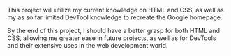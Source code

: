 This project will utilize my current knowledge on HTML and CSS, as well as my as so far limited DevTool knowledge to recreate the Google homepage. 

By the end of this project, I should have a better grasp for both HTML and CSS, allowing me greater ease in future projects, as well as for DevTools and their extensive uses in the web development world.